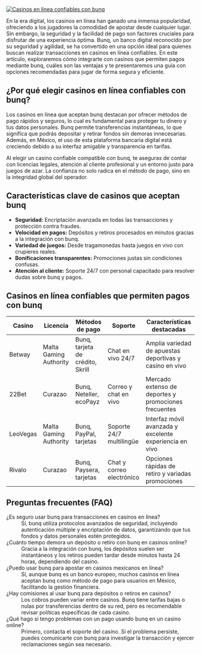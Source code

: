 [![Casinos en línea confiables con bunq](https://123-caf.pages.dev/gitsignup.png)](https://vrmoo.ru/Bt82HjjY)

<p>En la era digital, los casinos en línea han ganado una inmensa popularidad, ofreciendo a los jugadores la comodidad de apostar desde cualquier lugar. Sin embargo, la seguridad y la facilidad de pago son factores cruciales para disfrutar de una experiencia óptima. Bunq, un banco digital reconocido por su seguridad y agilidad, se ha convertido en una opción ideal para quienes buscan realizar transacciones en casinos en línea confiables. En este artículo, exploraremos cómo integrarte con casinos que permiten pagos mediante bunq, cuáles son las ventajas y te presentaremos una guía con opciones recomendadas para jugar de forma segura y eficiente.</p>  <h2>¿Por qué elegir casinos en línea confiables con bunq?</h2> <p>Los casinos en línea que aceptan bunq destacan por ofrecer métodos de pago rápidos y seguros, lo cual es fundamental para proteger tu dinero y tus datos personales. Bunq permite transferencias instantáneas, lo que significa que podrás depositar y retirar fondos sin demoras innecesarias. Además, en México, el uso de esta plataforma bancaria digital está creciendo debido a su interfaz amigable y transparencia en tarifas.</p> <p>Al elegir un casino confiable compatible con bunq, te aseguras de contar con licencias legales, atención al cliente profesional y un entorno justo para juegos de azar. La confianza no solo radica en el método de pago, sino en la integridad global del operador.</p>  <h2>Características clave de casinos que aceptan bunq</h2> <ul>   <li><strong>Seguridad:</strong> Encriptación avanzada en todas las transacciones y protección contra fraudes.</li>   <li><strong>Velocidad en pagos:</strong> Depósitos y retiros procesados en minutos gracias a la integración con bunq.</li>   <li><strong>Variedad de juegos:</strong> Desde tragamonedas hasta juegos en vivo con crupieres reales.</li>   <li><strong>Bonificaciones transparentes:</strong> Promociones justas sin condiciones confusas.</li>   <li><strong>Atención al cliente:</strong> Soporte 24/7 con personal capacitado para resolver dudas sobre bunq y pagos.</li> </ul>  <h2>Casinos en línea confiables que permiten pagos con bunq</h2> <table>   <thead>     <tr>       <th>Casino</th>       <th>Licencia</th>       <th>Métodos de pago</th>       <th>Soporte</th>       <th>Características destacadas</th>     </tr>   </thead>   <tbody>     <tr>       <td>Betway</td>       <td>Malta Gaming Authority</td>       <td>Bunq, tarjeta de crédito, Skrill</td>       <td>Chat en vivo 24/7</td>       <td>Amplia variedad de apuestas deportivas y casino en vivo</td>     </tr>     <tr>       <td>22Bet</td>       <td>Curazao</td>       <td>Bunq, Neteller, ecoPayz</td>       <td>Correo y chat en vivo</td>       <td>Mercado extenso de deportes y promociones frecuentes</td>     </tr>     <tr>       <td>LeoVegas</td>       <td>Malta Gaming Authority</td>       <td>Bunq, PayPal, tarjetas</td>       <td>Soporte 24/7 multilingüe</td>       <td>Interfaz móvil avanzada y excelente experiencia en vivo</td>     </tr>     <tr>       <td>Rivalo</td>       <td>Curazao</td>       <td>Bunq, Paysera, tarjetas</td>       <td>Chat y correo electrónico</td>       <td>Opciones rápidas de retiro y variadas promociones</td>     </tr>   </tbody> </table>  <h2>Preguntas frecuentes (FAQ)</h2> <dl>   <dt>¿Es seguro usar bunq para transacciones en casinos en línea?</dt>   <dd>Sí, bunq utiliza protocolos avanzados de seguridad, incluyendo autenticación múltiple y encriptación de datos, garantizando que tus fondos y datos personales estén protegidos.</dd>    <dt>¿Cuánto tiempo demora un depósito o retiro con bunq en casinos online?</dt>   <dd>Gracia a la integración con bunq, los depósitos suelen ser instantáneos y los retiros pueden tardar desde minutos hasta 24 horas, dependiendo del casino.</dd>    <dt>¿Puedo usar bunq para apostar en casinos mexicanos en línea?</dt>   <dd>Sí, aunque bunq es un banco europeo, muchos casinos en línea aceptan bunq como método de pago para usuarios en México, facilitando la gestión financiera.</dd>    <dt>¿Hay comisiones al usar bunq para depósitos o retiros en casinos?</dt>   <dd>Los cobros pueden variar entre casinos. Bunq tiene tarifas bajas o nulas por transferencias dentro de su red, pero es recomendable revisar políticas específicas de cada casino.</dd>    <dt>¿Qué hago si tengo problemas con un pago usando bunq en un casino online?</dt>   <dd>Primero, contacta el soporte del casino. Si el problema persiste, puedes comunicarte con bunq para investigar la transacción y ejercer reclamaciones según sea necesario.</dd> </dl>